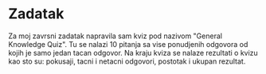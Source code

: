 # Zadatak

Za moj zavrsni zadatak napravila sam kviz pod nazivom "General Knowledge Quiz".
Tu se nalazi 10 pitanja sa vise ponudjenih odgovora od kojih je samo jedan tacan odgovor. 
Na kraju kviza se nalaze rezultati o kvizu kao sto su: pokusaji, tacni i netacni odgovori, postotak i ukupan rezultat.
